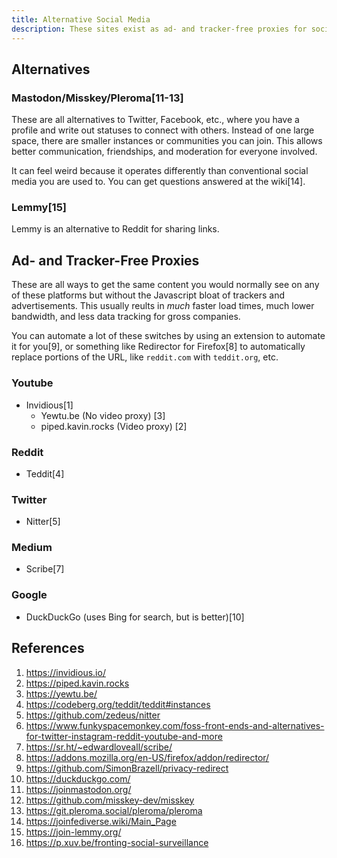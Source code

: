 ```yaml
---
title: Alternative Social Media
description: These sites exist as ad- and tracker-free proxies for social media or complete alternatives.
---
```


## Alternatives

### Mastodon/Misskey/Pleroma[11-13]

These are all alternatives to Twitter, Facebook, etc., where you have a profile and write out statuses to connect with others. Instead of one large space, there are smaller instances or communities you can join. This allows better communication, friendships, and moderation for everyone involved.

It can feel weird because it operates differently than conventional social media you are used to. You can get questions answered at the wiki[14].

### Lemmy[15]

Lemmy is an alternative to Reddit for sharing links.

## Ad- and Tracker-Free Proxies

These are all ways to get the same content you would normally see on any of these platforms but without the Javascript bloat of trackers and advertisements. This usually reults in *much* faster load times, much lower bandwidth, and less data tracking for gross companies.

You can automate a lot of these switches by using an extension to automate it for you[9], or something like Redirector for Firefox[8] to automatically replace portions of the URL, like `reddit.com` with `teddit.org`, etc.

### Youtube

- Invidious[1]
  - Yewtu.be (No video proxy) [3]
  - piped.kavin.rocks (Video proxy) [2]

### Reddit

- Teddit[4]

### Twitter

- Nitter[5]

### Medium

- Scribe[7]

### Google

- DuckDuckGo (uses Bing for search, but is better)[10]

## References

1. https://invidious.io/
2. https://piped.kavin.rocks
3. https://yewtu.be/
4. https://codeberg.org/teddit/teddit#instances
5. https://github.com/zedeus/nitter
6. https://www.funkyspacemonkey.com/foss-front-ends-and-alternatives-for-twitter-instagram-reddit-youtube-and-more
7. https://sr.ht/~edwardloveall/scribe/
8. https://addons.mozilla.org/en-US/firefox/addon/redirector/
9. https://github.com/SimonBrazell/privacy-redirect
10. https://duckduckgo.com/
11. https://joinmastodon.org/
12. https://github.com/misskey-dev/misskey
13. https://git.pleroma.social/pleroma/pleroma
14. https://joinfediverse.wiki/Main_Page
15. https://join-lemmy.org/
16. https://p.xuv.be/fronting-social-surveillance
